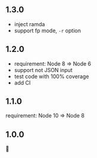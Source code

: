 ## 1.3.0

- inject ramda
- support fp mode, `-r` option

## 1.2.0

- requirement: Node 8 => Node 6
- support not JSON input
- test code with 100% coverage
- add CI

## 1.1.0

requirement: Node 10 => Node 8

## 1.0.0

:tada:
